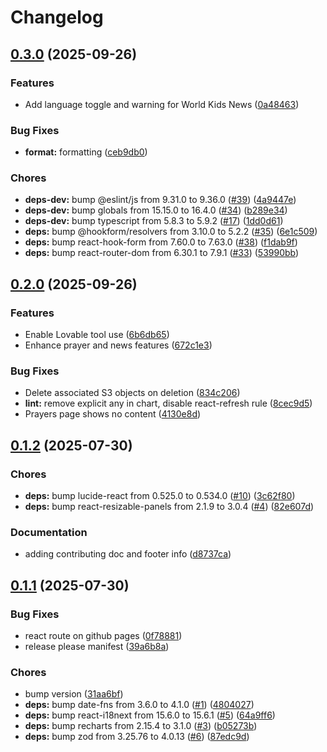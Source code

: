 # Changelog

## [0.3.0](https://github.com/Fruitful-Tools/sim-weekly-prayers/compare/v0.2.0...v0.3.0) (2025-09-26)


### Features

* Add language toggle and warning for World Kids News ([0a48463](https://github.com/Fruitful-Tools/sim-weekly-prayers/commit/0a48463078690b9fa7d8756b66e778ada4de46ac))


### Bug Fixes

* **format:** formatting ([ceb9db0](https://github.com/Fruitful-Tools/sim-weekly-prayers/commit/ceb9db0f0e12b84b8afd8b24d92c77edd589be49))


### Chores

* **deps-dev:** bump @eslint/js from 9.31.0 to 9.36.0 ([#39](https://github.com/Fruitful-Tools/sim-weekly-prayers/issues/39)) ([4a9447e](https://github.com/Fruitful-Tools/sim-weekly-prayers/commit/4a9447e47f1eac4197c6b65d7244addfbb20809b))
* **deps-dev:** bump globals from 15.15.0 to 16.4.0 ([#34](https://github.com/Fruitful-Tools/sim-weekly-prayers/issues/34)) ([b289e34](https://github.com/Fruitful-Tools/sim-weekly-prayers/commit/b289e34fc965887cf44c2a4481910eff7ca60336))
* **deps-dev:** bump typescript from 5.8.3 to 5.9.2 ([#17](https://github.com/Fruitful-Tools/sim-weekly-prayers/issues/17)) ([1dd0d61](https://github.com/Fruitful-Tools/sim-weekly-prayers/commit/1dd0d61f66b660ced6ee6b948bd59f9afeed74ec))
* **deps:** bump @hookform/resolvers from 3.10.0 to 5.2.2 ([#35](https://github.com/Fruitful-Tools/sim-weekly-prayers/issues/35)) ([6e1c509](https://github.com/Fruitful-Tools/sim-weekly-prayers/commit/6e1c509fc839c326b7e7e2dbb6aef18e7742ac96))
* **deps:** bump react-hook-form from 7.60.0 to 7.63.0 ([#38](https://github.com/Fruitful-Tools/sim-weekly-prayers/issues/38)) ([f1dab9f](https://github.com/Fruitful-Tools/sim-weekly-prayers/commit/f1dab9f05a4a1d114bd6e55e5e65ddcd4ff03ffd))
* **deps:** bump react-router-dom from 6.30.1 to 7.9.1 ([#33](https://github.com/Fruitful-Tools/sim-weekly-prayers/issues/33)) ([53990bb](https://github.com/Fruitful-Tools/sim-weekly-prayers/commit/53990bb33b94f7d1e3c59d4b31e97385e1e82759))

## [0.2.0](https://github.com/Fruitful-Tools/sim-weekly-prayers/compare/v0.1.2...v0.2.0) (2025-09-26)


### Features

* Enable Lovable tool use ([6b6db65](https://github.com/Fruitful-Tools/sim-weekly-prayers/commit/6b6db65dd059334261c553ab26b1366dd03725b2))
* Enhance prayer and news features ([672c1e3](https://github.com/Fruitful-Tools/sim-weekly-prayers/commit/672c1e3ba6a2e0717ec492f66c683bcef80bf5ee))


### Bug Fixes

* Delete associated S3 objects on deletion ([834c206](https://github.com/Fruitful-Tools/sim-weekly-prayers/commit/834c20659ec98c093ff6b0f9e23a675151a2b7c6))
* **lint:** remove explicit any in chart, disable react-refresh rule ([8cec9d5](https://github.com/Fruitful-Tools/sim-weekly-prayers/commit/8cec9d545b57915b9ea43c38cc91a835ce93f933))
* Prayers page shows no content ([4130e8d](https://github.com/Fruitful-Tools/sim-weekly-prayers/commit/4130e8d40410c631e85129fda7be3872b3d62361))

## [0.1.2](https://github.com/Fruitful-Tools/sim-weekly-prayers/compare/v0.1.1...v0.1.2) (2025-07-30)


### Chores

* **deps:** bump lucide-react from 0.525.0 to 0.534.0 ([#10](https://github.com/Fruitful-Tools/sim-weekly-prayers/issues/10)) ([3c62f80](https://github.com/Fruitful-Tools/sim-weekly-prayers/commit/3c62f80aafd9e33262815a94f558a17a16641152))
* **deps:** bump react-resizable-panels from 2.1.9 to 3.0.4 ([#4](https://github.com/Fruitful-Tools/sim-weekly-prayers/issues/4)) ([82e607d](https://github.com/Fruitful-Tools/sim-weekly-prayers/commit/82e607de133d08542af8d0a4f566106a67e9fec2))


### Documentation

* adding contributing doc and footer info ([d8737ca](https://github.com/Fruitful-Tools/sim-weekly-prayers/commit/d8737ca886969374f460276af3504a3de828a628))

## [0.1.1](https://github.com/Fruitful-Tools/sim-weekly-prayers/compare/v0.1.0...v0.1.1) (2025-07-30)


### Bug Fixes

* react route on github pages ([0f78881](https://github.com/Fruitful-Tools/sim-weekly-prayers/commit/0f7888193d4131a93e18dc017e221fddbd451091))
* release please manifest ([39a6b8a](https://github.com/Fruitful-Tools/sim-weekly-prayers/commit/39a6b8a2e36587caf6d676b31800c1b202144f86))


### Chores

* bump version ([31aa6bf](https://github.com/Fruitful-Tools/sim-weekly-prayers/commit/31aa6bf925e94efa4ef0a58c3ba239eefa2123a2))
* **deps:** bump date-fns from 3.6.0 to 4.1.0 ([#1](https://github.com/Fruitful-Tools/sim-weekly-prayers/issues/1)) ([4804027](https://github.com/Fruitful-Tools/sim-weekly-prayers/commit/480402717a787dbb7c239ef54de112be21ea9d14))
* **deps:** bump react-i18next from 15.6.0 to 15.6.1 ([#5](https://github.com/Fruitful-Tools/sim-weekly-prayers/issues/5)) ([64a9ff6](https://github.com/Fruitful-Tools/sim-weekly-prayers/commit/64a9ff69f33b2862ab41aad6d7d3b7495defaa52))
* **deps:** bump recharts from 2.15.4 to 3.1.0 ([#3](https://github.com/Fruitful-Tools/sim-weekly-prayers/issues/3)) ([b05273b](https://github.com/Fruitful-Tools/sim-weekly-prayers/commit/b05273b70c7564fbecc50d3217b626128e279e44))
* **deps:** bump zod from 3.25.76 to 4.0.13 ([#6](https://github.com/Fruitful-Tools/sim-weekly-prayers/issues/6)) ([87edc9d](https://github.com/Fruitful-Tools/sim-weekly-prayers/commit/87edc9df20a3c3b7a25a73f91c97076f0b37bfcc))
